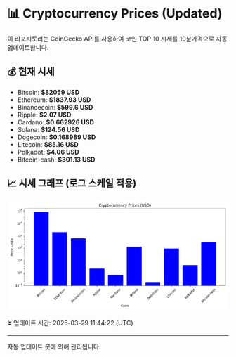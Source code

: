 
# 📊 Cryptocurrency Prices (Updated)

이 리포지토리는 CoinGecko API를 사용하여 코인 TOP 10 시세를 10분가격으로 자동 업데이트합니다.

## 💰 현재 시세
- Bitcoin: **$82059 USD**
- Ethereum: **$1837.93 USD**
- Binancecoin: **$599.6 USD**
- Ripple: **$2.07 USD**
- Cardano: **$0.662926 USD**
- Solana: **$124.56 USD**
- Dogecoin: **$0.168989 USD**
- Litecoin: **$85.16 USD**
- Polkadot: **$4.06 USD**
- Bitcoin-cash: **$301.13 USD**

## 📈 시세 그래프 (로그 스케일 적용)
![Crypto Prices](crypto_prices.png)

⏳ 업데이트 시간: 2025-03-29 11:44:22 (UTC)

---
자동 업데이트 봇에 의해 관리됩니다.
